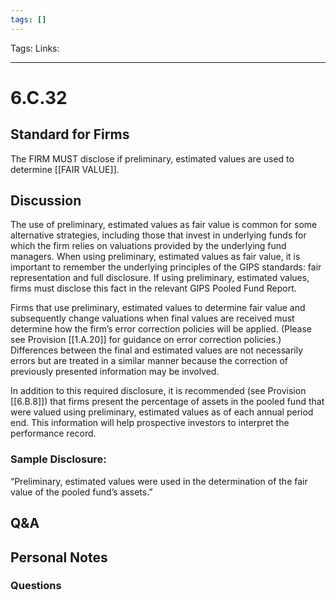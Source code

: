 ```yaml
---
tags: []
---
```

Tags:
Links: 
___
# 6.C.32
## Standard for Firms
The FIRM MUST disclose if preliminary, estimated values are used to determine [[FAIR VALUE]].
## Discussion
The use of preliminary, estimated values as fair value is common for some alternative strategies, including those that invest in underlying funds for which the firm relies on valuations provided by the underlying fund managers. When using preliminary, estimated values as fair value, it is important to remember the underlying principles of the GIPS standards: fair representation and full disclosure. If using preliminary, estimated values, firms must disclose this fact in the relevant GIPS Pooled Fund Report.

Firms that use preliminary, estimated values to determine fair value and subsequently change valuations when final values are received must determine how the firm’s error correction policies will be applied. (Please see Provision [[1.A.20]] for guidance on error correction policies.) Differences between the final and estimated values are not necessarily errors but are treated in a similar manner because the correction of previously presented information may be involved.

In addition to this required disclosure, it is recommended (see Provision [[6.B.8]]) that firms present the percentage of assets in the pooled fund that were valued using preliminary, estimated values as of each annual period end. This information will help prospective investors to interpret the performance record.
### Sample Disclosure:
“Preliminary, estimated values were used in the determination of the fair value of the pooled fund’s assets.”
## Q&A

## Personal Notes

### Questions